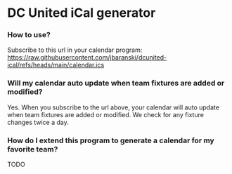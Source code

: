 # DC United iCal generator
### How to use?
Subscribe to this url in your calendar program: https://raw.githubusercontent.com/jbaranski/dcunited-ical/refs/heads/main/calendar.ics

### Will my calendar auto update when team fixtures are added or modified?
Yes. When you subscribe to the url above, your calendar will auto update when team fixtures are added or modified. We check for any fixture changes twice a day.

### How do I extend this program to generate a calendar for my favorite team?
TODO
